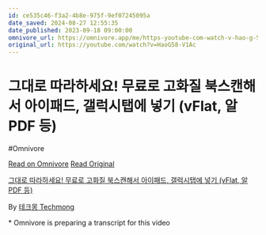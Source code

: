 ```yaml
---
id: ce535c46-f3a2-4b8e-975f-9ef07245095a
date_saved: 2024-08-27 12:55:35
date_published: 2023-09-18 09:00:00
omnivore_url: https://omnivore.app/me/https-youtube-com-watch-v-hao-g-58-v-1-ac-19191f98791
original_url: https://youtube.com/watch?v=HaoG58-V1Ac
---
```


# 그대로 따라하세요! 무료로 고화질 북스캔해서 아이패드, 갤럭시탭에 넣기 (vFlat, 알PDF 등)
#Omnivore
 
[Read on Omnivore](https://omnivore.app/me/https-youtube-com-watch-v-hao-g-58-v-1-ac-19191f98791)
[Read Original](https://youtube.com/watch?v=HaoG58-V1Ac)
 
[그대로 따라하세요! 무료로 고화질 북스캔해서 아이패드, 갤럭시탭에 넣기 (vFlat, 알PDF 등)](https://youtube.com/watch?v=HaoG58-V1Ac)

By [테크몽 Techmong](https://www.youtube.com/@techmong)

\* Omnivore is preparing a transcript for this video
